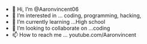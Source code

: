 - 👋 Hi, I’m @Aaronvincent06
- 👀 I’m interested in ... coding, programming, hacking,
- 🌱 I’m currently learning ...High school
- 💞️ I’m looking to collaborate on ...coding
- 📫 How to reach me ... youtube.com/Aaronvincent

<!---
Aaronvincent06/Aaronvincent06 is a ✨ special ✨ repository because its `README.md` (this file) appears on your GitHub profile.
You can click the Preview link to take a look at your changes.
--->
